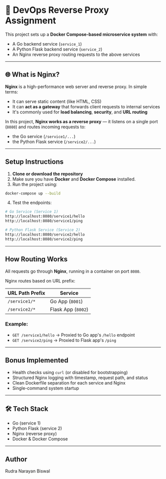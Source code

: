 
# 🐳 DevOps Reverse Proxy Assignment

This project sets up a **Docker Compose-based microservice system** with:
- A Go backend service (`service_1`)
- A Python Flask backend service (`service_2`)
- An Nginx reverse proxy routing requests to the above services

---

## 🌐 What is Nginx?

**Nginx** is a high-performance web server and reverse proxy. In simple terms:

- It can serve static content (like HTML, CSS)
- It can **act as a gateway** that forwards client requests to internal services
- It's commonly used for **load balancing**, **security**, and **URL routing**

In this project, **Nginx works as a reverse proxy** — it listens on a single port (`8080`) and routes incoming requests to:
- the Go service (`/service1/...`)
- the Python Flask service (`/service2/...`)

---

##  Setup Instructions

1. **Clone or download the repository**
2. Make sure you have **Docker** and **Docker Compose** installed.
3. Run the project using:

```bash
docker-compose up --build
```

4. Test the endpoints:

```bash
# Go Service (Service 1)
http://localhost:8080/service1/hello
http://localhost:8080/service1/ping

# Python Flask Service (Service 2)
http://localhost:8080/service2/hello
http://localhost:8080/service2/ping
```

---

## How Routing Works

All requests go through **Nginx**, running in a container on port `8080`.

Nginx routes based on URL prefix:

| URL Path Prefix     | Service              |
|---------------------|----------------------|
| `/service1/*`       | Go App (`8001`)      |
| `/service2/*`       | Flask App (`8002`)   |

### Example:

- `GET /service1/hello` → Proxied to Go app's `/hello` endpoint  
- `GET /service2/ping` → Proxied to Flask app's `/ping`

---

## Bonus Implemented

- Health checks using `curl` (or disabled for bootstrapping)
- Structured Nginx logging with timestamp, request path, and status
- Clean Dockerfile separation for each service and Nginx
- Single-command system startup

---

## 🛠 Tech Stack

- Go (service 1)
- Python Flask (service 2)
- Nginx (reverse proxy)
- Docker & Docker Compose

---

## Author

Rudra Narayan Biswal
